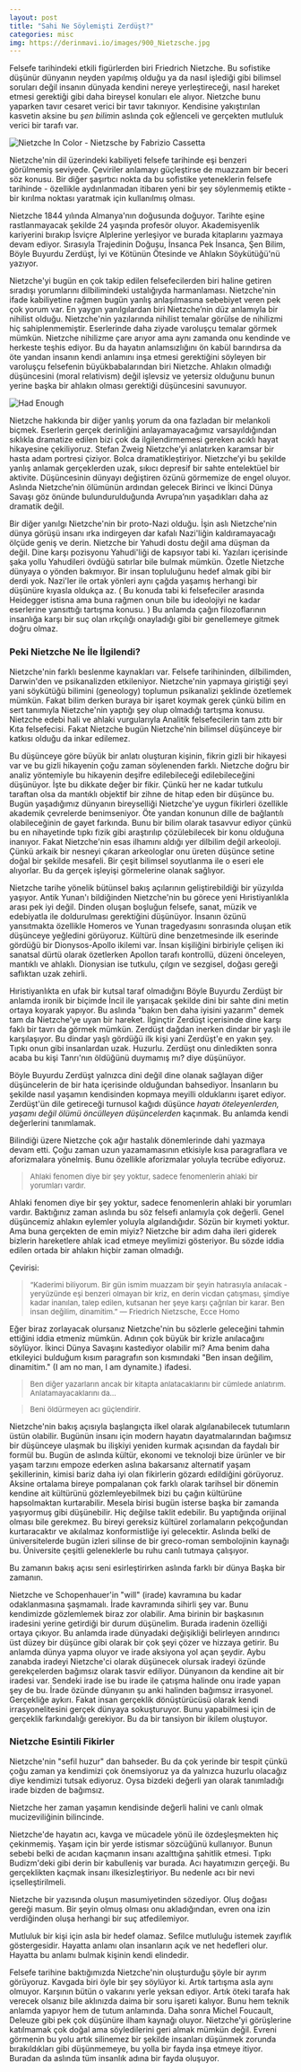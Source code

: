```yaml
---
layout: post
title: "Sahi Ne Söylemişti Zerdüşt?"
categories: misc
img: https://derinmavi.io/images/900_Nietzsche.jpg
---
```


Felsefe tarihindeki etkili figürlerden biri Friedrich Nietzche. Bu sofistike düşünür dünyanın neyden yapılmış olduğu ya da nasıl işlediği gibi bilimsel soruları değil insanın dünyada kendini nereye yerleştireceği, nasıl hareket etmesi gerektiği gibi daha bireysel konuları ele alıyor. Nietzche bunu yaparken tavır cesaret verici bir tavır takınıyor. Kendisine yakıştırılan kasvetin aksine bu *şen bilim*in aslında çok eğlenceli ve gerçekten mutluluk verici bir tarafı var.

<img src="https://derinmavi.io/images/900_Nietzsche.jpg" alt="Nietzche In Color" class="img-fluid">
- Nietzsche by Fabrizio Cassetta

<!--more-->


Nietzche'nin dil üzerindeki kabiliyeti felsefe tarihinde eşi benzeri görülmemiş seviyede. Çeviriler anlamayı güçleştirse de muazzam bir beceri söz konusu. Bir diğer şaşırtıcı nokta da bu sofistike yeteneklerin felsefe tarihinde - özellikle aydınlanmadan itibaren yeni bir şey söylenmemiş etikte - bir kırılma noktası yaratmak için kullanılmış olması.

Nietzche 1844 yılında Almanya'nın doğusunda doğuyor. Tarihte eşine rastlanmayacak şekilde 24 yaşında profesör oluyor. Akademisyenlik kariyerini bırakıp İsviçre Alplerine yerleşiyor ve burada kitaplarını yazmaya devam ediyor. Sırasıyla Trajedinin Doğuşu, İnsanca Pek İnsanca, Şen Bilim, Böyle Buyurdu Zerdüşt, İyi ve Kötünün Ötesinde ve Ahlakın Söykütüğü'nü yazıyor.

Nietzche'yi bugün en çok takip edilen felsefecilerden biri haline getiren sıradışı yorumlarını dilbilimindeki ustalığıyda harmanlaması. Nietzche'nin ifade kabiliyetine rağmen bugün yanlış anlaşılmasına sebebiyet veren pek çok yorum var. En yaygın yanılgılardan biri Nietzche’nin düz anlamıyla bir nihilist olduğu. Nietzche'nin yazılarında nihilist temalar görülse de nihilizmi hiç sahiplenmemiştir. Eserlerinde daha ziyade varoluşçu temalar görmek mümkün. Nietzche nihilizme çare arıyor ama aynı zamanda onu kendinde ve herkeste teşhis ediyor. Bu da hayatın anlamsızlığını ön kabül barındırsa da öte yandan insanın kendi anlamını inşa etmesi gerektiğini söyleyen bir varoluşçu felsefenin büyükbabalarından biri Nietzche. Ahlakın olmadığı düşüncesini (moral relativism) değil işlevsiz ve yetersiz olduğunu bunun yerine başka bir ahlakın olması gerektiği düşüncesini savunuyor.

<img src="https://derinmavi.io/images/ive-had-enough2.jpg" alt="Had Enough" class="img-fluid">


Nietzche hakkında bir diğer yanlış yorum da ona fazladan bir melankoli biçmek. Eserlerin gerçek derinliğini anlayamayacağımız varsayıldığından sıklıkla dramatize edilen bizi çok da ilgilendirmemesi gereken acıklı hayat hikayesine çekiliyoruz. Stefan Zweig Nietzche’yi anlatırken karamsar bir hasta adam portresi çiziyor. Bolca dramatikleştiriyor. Nietzche’yi bu şekilde yanlış anlamak gerçeklerden uzak, sıkıcı depresif bir sahte entelektüel bir aktivite. Düşüncesinin dünyayı değiştiren özünü görmemize de engel oluyor. Aslında Nietzche’nin ölümünün ardından gelecek Birinci ve İkinci Dünya Savaşı göz önünde bulundurulduğunda Avrupa’nın yaşadıkları daha az dramatik değil.

Bir diğer yanılgı Nietzche'nin bir proto-Nazi olduğu. İşin aslı Nietzche'nin dünya görüşü insanı ırka indirgeyen dar kafalı Nazi'liğin kaldıramayacağı ölçüde geniş ve derin. Nietzche bir Yahudi dostu değil ama düşman da değil. Dine karşı pozisyonu Yahudi'liği de kapsıyor tabi ki. Yazıları içerisinde şaka yollu Yahudileri övdüğü satırlar bile bulmak mümkün. Özetle Nietzche dünyaya o yönden bakmıyor. Bir insan topluluğunu hedef almak gibi bir derdi yok. Nazi'ler ile ortak yönleri aynı çağda yaşamış herhangi bir düşünüre kıyasla oldukça az. ( Bu konuda tabi ki felsefeciler arasında Heidegger istisna ama buna rağmen onun bile bu ideolojiyi ne kadar eserlerine yansıttığı tartışma konusu. ) Bu anlamda çağın filozoflarının insanlığa karşı bir suç olan ırkçılığı onayladığı gibi bir genellemeye gitmek doğru olmaz.

### Peki Nietzche Ne İle İlgilendi?

Nietzche'nin farklı beslenme kaynakları var. Felsefe tarihininden, dilbilimden, Darwin'den ve psikanalizden etkileniyor. Nietzche'nin yapmaya giriştiği şeyi yani söykütüğü bilimini (geneology) toplumun psikanalizi şeklinde özetlemek mümkün. Fakat bilim derken buraya bir işaret koymak gerek çünkü bilim en sert tanımıyla Nietzche'nin yaptığı şey olup olmadığı tartışma konusu. Nietzche edebi hali ve ahlaki vurgularıyla Analitik felsefecilerin tam zıttı bir Kıta felsefecisi. Fakat Nietzche bugün Nietzche'nin bilimsel düşünceye bir katkısı olduğu da inkar edilemez. 

Bu düşünceye göre büyük bir anlatı oluşturan kişinin, fikrin gizli bir hikayesi var ve bu gizli hikayenin çoğu zaman söylenenden farklı. Nietzche doğru bir analiz yöntemiyle bu hikayenin deşifre edilebileceği edilebileceğini düşünüyor. İşte bu dikkate değer bir fikir. Çünkü her ne kadar tutkulu taraftan olsa da mantıklı objektif bir zihne de hitap eden bir düşünce bu. Bugün yaşadığımız dünyanın bireyselliği Nietzche'ye uygun fikirleri özellikle akademik çevrelerde benimseniyor. Öte yandan konunun dille de bağlantılı olabileceğinin de gayet farkında. Bunu bir bilim olarak tasavvur ediyor çünkü bu en nihayetinde tıpkı fizik gibi araştırılıp çözülebilecek bir konu olduğuna inanıyor. Fakat Nietzche'nin esas ilhamını aldığı yer dilbilim değil arkeoloji. Çünkü arkaik bir nesneyi çıkaran arkeologlar onu üreten düşünce setine doğal bir şekilde mesafeli. Bir çeşit bilimsel soyutlanma ile o eseri ele alıyorlar. Bu da gerçek işleyişi görmelerine olanak sağlıyor. 

Nietzche tarihe yönelik bütünsel bakış açılarının geliştirebildiği bir yüzyılda yaşıyor. Antik Yunan'ı bildiğinden Nietzche'nin bu görece yeni Hıristiyanlıkla arası pek iyi değil. Dinden oluşan boşluğun felsefe, sanat, müzik ve edebiyatla ile doldurulması gerektiğini düşünüyor. İnsanın özünü yansıtmakta özellikle Homeros ve Yunan tragedyasını sonrasında oluşan etik düşünceye yeğledini görüyoruz. Kültürü dine benzetmesinde ilk eserinde gördüğü bir Dionysos-Apollo ikilemi var. İnsan kişiliğini birbiriyle çelişen iki sanatsal dürtü olarak özetlerken Apollon tarafı kontrollü, düzeni önceleyen, mantıklı ve ahlaklı. Dionysian ise tutkulu, çılgın ve sezgisel, doğası gereği saflıktan uzak zehirli.

Hıristiyanlıkta en ufak bir kutsal taraf olmadığını Böyle Buyurdu Zerdüşt bir anlamda ironik bir biçimde İncil ile yarışacak şekilde dini bir sahte dini metin ortaya koyarak yapıyor. Bu aslında "bakın ben daha iyisini yazarım" demek tam da Nietzche'ye uyan bir hareket. İlginçtir Zerdüşt içerisinde dine karşı faklı bir tavrı da görmek mümkün. Zerdüşt dağdan inerken dindar bir yaşlı ile karşılaşıyor. Bu dindar yaşlı gördüğü ilk kişi yani Zerdüşt'e en yakın şey. Tıpkı onun gibi insanlardan uzak. Huzurlu. Zerdüşt onu dinledikten sonra acaba bu kişi Tanrı'nın öldüğünü duymamış mı? diye düşünüyor.

Böyle Buyurdu Zerdüşt yalnızca dini değil dine olanak sağlayan diğer düşüncelerin de bir hata içerisinde olduğundan bahsediyor. İnsanların bu şekilde nasıl yaşamın kendisinden kopmaya meyilli olduklarını işaret ediyor. Zerdüşt'ün dile getireceği turnusol kağıdı düşünce *hayatı öteleyenlerden, yaşamı değil ölümü öncülleyen düşüncelerden* kaçınmak. Bu anlamda kendi değerlerini tanımlamak.

Bilindiği üzere Nietzche çok ağır hastalık dönemlerinde dahi yazmaya devam etti. Çoğu zaman uzun yazamamasının etkisiyle kısa paragraflara ve aforizmalara yönelmiş. Bunu özellikle aforizmalar yoluyla tecrübe ediyoruz.

<div>
    <blockquote class="blockquote mb-3" style="font-size: 13px;">
      <p>Ahlaki fenomen diye bir şey yoktur, sadece fenomenlerin ahlaki bir yorumları vardır.</p>
    </blockquote>
  </div>

Ahlaki fenomen diye bir şey yoktur, sadece fenomenlerin ahlaki bir yorumları vardır. Baktığınız zaman aslında bu söz felsefi anlamıyla çok değerli. Genel düşüncemiz ahlakın eylemler yoluyla algılandığıdır. Sözün bir kıymeti yoktur. Ama buna gerçekten de emin miyiz? Nietzche bir adım daha ileri giderek bizlerin hareketlere ahlak icad etmeye meylimizi gösteriyor. Bu sözde iddia edilen ortada bir ahlakın hiçbir zaman olmadığı.

Çevirisi:
  
  <div>
    <blockquote class="blockquote mb-3" style="font-size: 13px;">
 <p>“Kaderimi biliyorum. Bir gün ismim muazzam bir şeyin hatırasıyla anılacak - yeryüzünde eşi benzeri olmayan bir kriz, en derin vicdan çatışması, şimdiye kadar inanılan, talep edilen, kutsanan her şeye karşı çağrılan bir karar. Ben insan değilim, dinamitim.”
― Friedrich Nietzsche, Ecce Homo</p>
    </blockquote>
  </div>
 
Eğer biraz zorlayacak olursanız Nietzche'nin bu sözlerle geleceğini tahmin ettiğini iddia etmeniz mümkün. Adının çok büyük bir krizle anılacağını söylüyor. İkinci Dünya Savaşını kastediyor olabilir mi? Ama benim daha etkileyici bulduğum kısım paragrafın son kısmındaki "Ben insan değilim, dinamitim." (I am no man, I am dynamite.) ifadesi.
  
  <div>
    <blockquote class="blockquote mb-3" style="font-size: 13px;">
      <p>Ben diğer yazarların ancak bir kitapta anlatacaklarını bir cümlede anlatırım. Anlatamayacaklarını da...</p>
    </blockquote>
  </div>
  
  <div>
    <blockquote class="blockquote mb-3" style="font-size: 13px;">
      <p>Beni öldürmeyen acı güçlendirir.</p>
    </blockquote>
  </div>

Nietzche'nin bakış açısıyla başlangıçta ilkel olarak algılanabilecek tutumların üstün olabilir. Bugünün insanı için modern hayatın dayatmalarından bağımsız bir düşünceye ulaşmak bu ilişkiyi yeniden kurmak açısından da faydalı bir formül bu. Bugün de aslında kültür, ekonomi ve teknoloji bize ürünler ve bir yaşam tarzını empoze ederken aslına bakarsanız alternatif yaşam şekillerinin, kimisi bariz daha iyi olan fikirlerin gözardı edildiğini görüyoruz. Aksine ortalama bireye pompalanan çok farklı olarak tarihsel bir dönemin kendine ait kültürünü gözlemleyebilmek bizi bu çağın kültürüne hapsolmaktan kurtarabilir. Mesela birisi bugün isterse başka bir zamanda yaşıyormuş gibi düşünebilir. Hiç değilse taklit edebilir. Bu yaptığında orijinal olması bile gerekmez. Bu bireyi gereksiz kültürel zorlamaların pekçoğundan kurtaracaktır ve akılalmaz konformistliğe iyi gelecektir. Aslında belki de üniversitelerde bugün izleri silinse de bir greco-roman sembolojinin kaynağı bu. Üniversite çeşitli geleneklerle bu ruhu canlı tutmaya çalışıyor.

Bu zamanın bakış açısı seni esirleştirirken aslında farklı bir dünya
Başka bir zamanın.

Nietzche ve Schopenhauer'in "will" (irade) kavramına bu kadar odaklanmasına şaşmamalı. İrade kavramında sihirli şey var. Bunu kendimizde gözlemlemek biraz zor olabilir. Ama birinin bir başkasının iradesini yerine getirdiği bir durum düşünelim. Burada iradenin özelliği ortaya çıkıyor. Bu anlamda irade dünyadaki değişikliği belirleyen arındırıcı üst düzey bir düşünce gibi olarak bir çok şeyi çözer ve hizzaya getirir. Bu anlamda dünya yapma oluyor ve irade aksiyona yol açan şeydir. Aybu zanabda iradeyi Nietzche'ci olarak düşünecek olursak iradeyi özünde gerekçelerden bağımsız olarak tasvir ediliyor. Dünyanoın da kendine ait bir iradesi var. Sendeki irade ise bu irade ile çatışma halinde onu irade yapan şey de bu. İrade özünde dünyanın şu anki halinden bağımsız irrasyonel. Gerçekliğe aykırı. Fakat insan gerçeklik dönüştürücüsü olarak kendi irrasyonelitesini gerçek dünyaya sokuşturuyor. Bunu yapabilmesi için de gerçeklik farkındalığı gerekiyor. Bu da bir tansiyon bir ikilem oluştuyor. 

### Nietzche Esintili Fikirler

Nietzche'nin "sefil huzur" dan bahseder. Bu da çok yerinde bir tespit çünkü çoğu zaman ya kendimizi çok önemsiyoruz ya da yalnızca huzurlu olacağız diye kendimizi tutsak ediyoruz. Oysa bizdeki değerli yan olarak tanımladığı irade bizden de bağımsız.

Nietzche her zaman yaşamın kendisinde değerli halini ve canlı olmak mucizeviliğinin bilincinde.

Nietzche'de hayatın acı, kavga ve mücadele yönü ile özdeşleşmekten hiç çekinmemiş. Yaşam için bir yerde istismar sözcüğünü kullanıyor. Bunun sebebi belki de acıdan kaçmanın insanı azalttığına şahitlik etmesi. Tıpkı Budizm'deki gibi derin bir kabulleniş var burada. Acı hayatımızın gerçeği. Bu gerçeklikten kaçmak insanı ilkesizleştiriyor. Bu nedenle acı bir nevi içselleştirilmeli.

Nietzche bir yazısında oluşun masumiyetinden sözediyor. Oluş doğası gereği masum. Bir şeyin olmuş olması onu akladığından, evren ona izin verdiğinden oluşa herhangi bir suç atfedilemiyor. 

Mutluluk bir kişi için asla bir hedef olamaz. Sefilce mutluluğu istemek zayıflık göstergesidir. Hayatta anlamı olan insanların açık ve net hedefleri olur.
Hayatta bu anlamı bulmak kişinin kendi elindedir.

Felsefe tarihine baktığımızda Nietzche'nin oluşturduğu şöyle bir ayrım görüyoruz. Kavgada biri öyle bir şey söylüyor ki. Artık tartışma asla aynı olmuyor. Karşının bütün o vakarını yerle yeksan ediyor. Artık öteki tarafa hak verecek olsanız bile aklınızda daima bir soru işareti kalıyor. Bunu hem teknik anlamda yapıyor hem de tutum anlamında. Daha sonra Michel Foucault, Deleuze gibi pek çok düşünüre ilham kaynağı oluyor. Nietzche'yi görüşlerine katılmamak çok doğal ama söyledilerini geri almak mümkün değil. Evreni görmenin bu yolu artık silinemez bir şekilde insanları düşünmek zorunda bırakıldıkları gibi düşünmemeye, bu yolla bir fayda inşa etmeye itiyor. Buradan da aslında tüm insanlık adına bir fayda oluşuyor.
